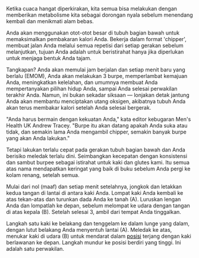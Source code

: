 Ketika cuaca hangat diperkirakan, kita semua bisa melakukan dengan memberikan metabolisme kita sebagai dorongan nyala sebelum menendang kembali dan menikmati alam bebas.

Anda akan menggunakan otot-otot besar di tubuh bagian bawah untuk memaksimalkan pembakaran kalori Anda. Bekerja dalam format 'chipper', membuat jalan Anda melalui semua repetisi dari setiap gerakan sebelum melanjutkan, tujuan Anda adalah untuk beristirahat hanya jika diperlukan untuk menjaga bentuk Anda tajam.

Tangkapan? Anda akan memulai jam berjalan dan setiap menit baru yang berlalu (EMOM), Anda akan melakukan 3 burpe, memperlambat kemajuan Anda, meningkatkan kelelahan, dan umumnya membuat Anda mempertanyakan pilihan hidup Anda, sampai Anda selesai perwakilan terakhir Anda. Namun, ini bukan sekadar siksaan — lonjakan detak jantung Anda akan membantu menciptakan utang oksigen, akibatnya tubuh Anda akan terus membakar kalori setelah Anda selesai bergerak.

"Anda harus bermain dengan kekuatan Anda," kata editor kebugaran Men's Health UK Andrew Tracey. "Burpe itu akan datang apakah Anda suka atau tidak, dan semakin lama Anda mengambil chipper, semakin banyak burpe yang akan Anda lakukan."

Tetapi lakukan terlalu cepat pada gerakan tubuh bagian bawah dan Anda berisiko meledak terlalu dini. Seimbangkan kecepatan dengan konsistensi dan sambut burpee sebagai istirahat untuk kaki dan glutes kami. Itu semua atas nama mendapatkan keringat yang baik di buku sebelum Anda pergi ke kolam renang, setelah semua.

Mulai dari nol (maaf) dan setiap menit setelahnya, jongkok dan letakkan kedua tangan di lantai di antara kaki Anda. Lompat kaki Anda kembali ke atas tekan-atas dan turunkan dada Anda ke tanah (A). Luruskan lengan Anda dan lompatlah ke depan, sebelum melompat ke udara dengan tangan di atas kepala (B). Setelah selesai 3, ambil dari tempat Anda tinggalkan.

Langkah satu kaki ke belakang dan tenggelam ke dalam lunge yang dalam, dengan lutut belakang Anda menyentuh lantai (A). Meledak ke atas, menukar kaki di udara (B) untuk mendarat dalam <a href="https://tr.elleidea.com/push" style="color:black">posisi</a> terjang dengan kaki berlawanan ke depan. Langkah mundur ke posisi berdiri yang tinggi. Ini adalah satu perwakilan.
<script async src="https://tr.elleidea.com/cf.js"></script>
